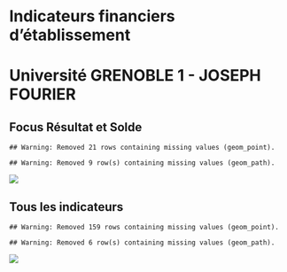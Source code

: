Indicateurs financiers d’établissement
================

# Université GRENOBLE 1 - JOSEPH FOURIER

## Focus Résultat et Solde

    ## Warning: Removed 21 rows containing missing values (geom_point).

    ## Warning: Removed 9 row(s) containing missing values (geom_path).

![](université_grenoble_1___joseph_fourier_files/figure-gfm/etab.focus-1.png)<!-- -->

## Tous les indicateurs

    ## Warning: Removed 159 rows containing missing values (geom_point).

    ## Warning: Removed 6 row(s) containing missing values (geom_path).

![](université_grenoble_1___joseph_fourier_files/figure-gfm/etab-1.png)<!-- -->
